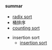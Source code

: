 #### summar

- [radix sort](radix_sort.md)
- 桶排序
- [counting sort](counting_sort.md)

* insertion sort
  * [insertion sort](insertion_sort.md)

